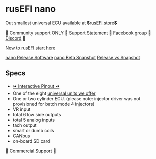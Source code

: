 # rusEFI nano

Out smallest universal ECU available at [💲rusEFI store💲](https://www.shop.rusefi.com/shop/p/nano)

🔴 Community support ONLY 🔴 [Support Statement](https://github.com/rusefi/rusefi/wiki/Support) 🔴 [Facebook group](https://www.facebook.com/groups/rusEfi) 🔴 [Discord](https://github.com/rusefi/rusefi/wiki/Discord) 🔴

[New to rusEFI start here](Home)

[nano Release Software](https://github.com/rusefi/rusefi/releases/latest/download/rusefi_bundle_nano.zip)
[nano Beta Snapshot](https://rusefi.com/build_server/rusefi_bundle_nano.zip)
[Release vs Snapshot](https://github.com/rusefi/rusefi/wiki/Release-Snapshot-Latest-firmware)

## Specs

* [⏩ Interactive Pinout ⏪](https://rusefi.com/docs/pinouts/nano/)
* One of the eight [universal units we offer](Hardware)
* One or two cylinder ECU. (please note: injector driver was not provisioned for batch mode 4 injectors)
* VR input
* total 6 low side outputs
* total 5 analog inputs
* tach output
* smart or dumb coils
* CANbus
* on-board SD card

🔴 [Commercial Support](https://www.shop.rusefi.com/shop/p/details-about-rusefi-ecu-technical-support) 🔴
